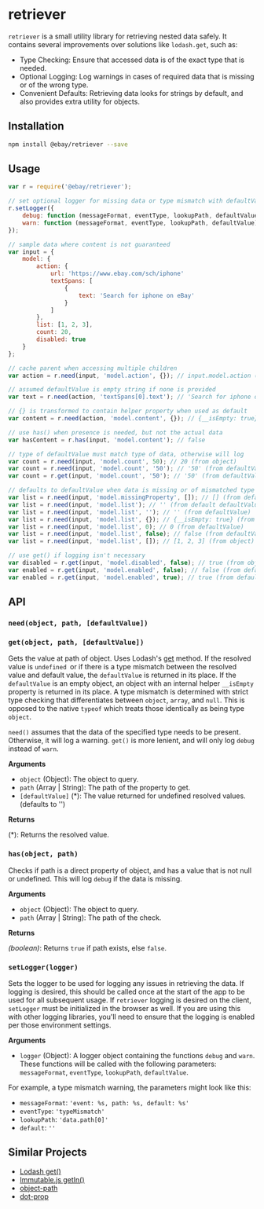 # retriever

`retriever` is a small utility library for retrieving nested data safely. It contains several improvements over solutions like `lodash.get`, such as:
- Type Checking: Ensure that accessed data is of the exact type that is needed.
- Optional Logging: Log warnings in cases of required data that is missing or of the wrong type.
- Convenient Defaults: Retrieving data looks for strings by default, and also provides extra utility for objects.

## Installation

```sh
npm install @ebay/retriever --save
```

## Usage

```js
var r = require('@ebay/retriever');

// set optional logger for missing data or type mismatch with defaultValue
r.setLogger({
    debug: function (messageFormat, eventType, lookupPath, defaultValue) {}, // used with get() and has()
    warn: function (messageFormat, eventType, lookupPath, defaultValue) {} // used with need()
});

// sample data where content is not guaranteed
var input = {
    model: {
        action: {
            url: 'https://www.ebay.com/sch/iphone'
            textSpans: [
                {
                    text: 'Search for iphone on eBay'
                }
            ]
        },
        list: [1, 2, 3],
        count: 20,
        disabled: true
    }
};

// cache parent when accessing multiple children
var action = r.need(input, 'model.action', {}); // input.model.action (from object)

// assumed defaultValue is empty string if none is provided
var text = r.need(action, 'textSpans[0].text'); // 'Search for iphone on eBay' (from object)

// {} is transformed to contain helper property when used as default
var content = r.need(action, 'model.content', {}); // {__isEmpty: true} (from defaultValue)

// use has() when presence is needed, but not the actual data
var hasContent = r.has(input, 'model.content'); // false

// type of defaultValue must match type of data, otherwise will log
var count = r.need(input, 'model.count', 50); // 20 (from object)
var count = r.need(input, 'model.count', '50'); // '50' (from defaultValue), logs `warning`
var count = r.get(input, 'model.count', '50'); // '50' (from defaultValue), logs `debug`

// defaults to defaultValue when data is missing or of mismatched type
var list = r.need(input, 'model.missingProperty', []); // [] (from defaultValue)
var list = r.need(input, 'model.list'); // '' (from default defaultValue)
var list = r.need(input, 'model.list', ''); // '' (from defaultValue)
var list = r.need(input, 'model.list', {}); // {__isEmpty: true} (from defaultValue)
var list = r.need(input, 'model.list', 0); // 0 (from defaultValue)
var list = r.need(input, 'model.list', false); // false (from defaultValue)
var list = r.need(input, 'model.list', []); // [1, 2, 3] (from object)

// use get() if logging isn't necessary
var disabled = r.get(input, 'model.disabled', false); // true (from object)
var enabled = r.get(input, 'model.enabled', false); // false (from defaultValue)
var enabled = r.get(input, 'model.enabled', true); // true (from defaultValue)
```

## API

### `need(object, path, [defaultValue])`
### `get(object, path, [defaultValue])`

Gets the value at path of object. Uses Lodash's [get](https://lodash.com/docs#get) method. If the resolved value is `undefined `or if there is a type mismatch between the resolved value and default value, the `defaultValue` is returned in its place. If the `defaultValue` is an empty object, an object with an internal helper `__isEmpty` property is returned in its place. A type mismatch is determined with strict type checking that differentiates between `object`, `array`, and `null`. This is opposed to the native `typeof` which treats those identically as being type `object`.

`need()` assumes that the data of the specified type needs to be present. Otherwise, it will log a warning.
`get()` is more lenient, and will only log `debug` instead of `warn`.

**Arguments**

- `object` (Object): The object to query.
- `path` (Array | String): The path of the property to get.
- `[defaultValue]` (*): The value returned for undefined resolved values. (defaults to '')

**Returns**

(*): Returns the resolved value.

### `has(object, path)`

Checks if path is a direct property of object, and has a value that is not null or undefined.
This will log `debug` if the data is missing.

**Arguments**

- `object` (Object): The object to query.
- `path` (Array | String): The path of the check.

**Returns**

*(boolean)*: Returns `true` if path exists, else `false`.

### `setLogger(logger)`

Sets the logger to be used for logging any issues in retrieving the data. If logging is desired, this should be called once at the start of the app to be used for all subsequent usage. If `retriever` logging is desired on the client, `setLogger` must be initialized in the browser as well. If you are using this with other logging libraries, you'll need to ensure that the logging is enabled per those environment settings.

**Arguments**

- `logger` (Object): A logger object containing the functions `debug` and `warn`. These functions will be called with the following parameters:
`messageFormat`, `eventType`, `lookupPath`, `defaultValue`.

For example, a type mismatch warning, the parameters might look like this:
- `messageFormat`: `'event: %s, path: %s, default: %s'`
- `eventType`: `'typeMismatch'`
- `lookupPath`: `'data.path[0]'`
- `default`: `''`

## Similar Projects
- [Lodash get()](https://lodash.com/docs/#get)
- [Immutable.js getIn()](https://facebook.github.io/immutable-js/docs/#/Map/getIn)
- [object-path](https://github.com/mariocasciaro/object-path)
- [dot-prop](https://github.com/sindresorhus/dot-prop)
